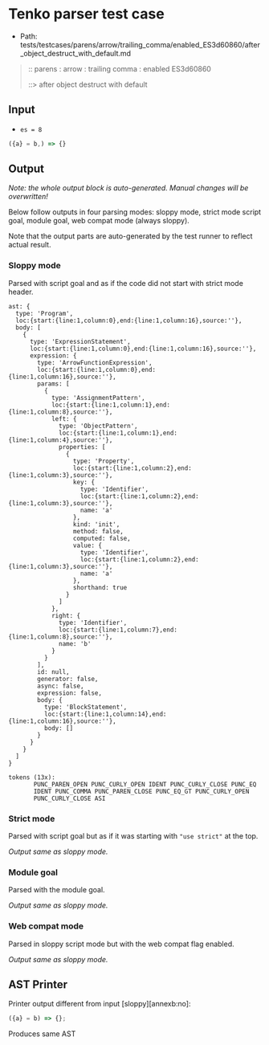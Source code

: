 # Tenko parser test case

- Path: tests/testcases/parens/arrow/trailing_comma/enabled_ES3d60860/after_object_destruct_with_default.md

> :: parens : arrow : trailing comma : enabled ES3d60860
>
> ::> after object destruct with default

## Input

- `es = 8`

`````js
({a} = b,) => {}
`````

## Output

_Note: the whole output block is auto-generated. Manual changes will be overwritten!_

Below follow outputs in four parsing modes: sloppy mode, strict mode script goal, module goal, web compat mode (always sloppy).

Note that the output parts are auto-generated by the test runner to reflect actual result.

### Sloppy mode

Parsed with script goal and as if the code did not start with strict mode header.

`````
ast: {
  type: 'Program',
  loc:{start:{line:1,column:0},end:{line:1,column:16},source:''},
  body: [
    {
      type: 'ExpressionStatement',
      loc:{start:{line:1,column:0},end:{line:1,column:16},source:''},
      expression: {
        type: 'ArrowFunctionExpression',
        loc:{start:{line:1,column:0},end:{line:1,column:16},source:''},
        params: [
          {
            type: 'AssignmentPattern',
            loc:{start:{line:1,column:1},end:{line:1,column:8},source:''},
            left: {
              type: 'ObjectPattern',
              loc:{start:{line:1,column:1},end:{line:1,column:4},source:''},
              properties: [
                {
                  type: 'Property',
                  loc:{start:{line:1,column:2},end:{line:1,column:3},source:''},
                  key: {
                    type: 'Identifier',
                    loc:{start:{line:1,column:2},end:{line:1,column:3},source:''},
                    name: 'a'
                  },
                  kind: 'init',
                  method: false,
                  computed: false,
                  value: {
                    type: 'Identifier',
                    loc:{start:{line:1,column:2},end:{line:1,column:3},source:''},
                    name: 'a'
                  },
                  shorthand: true
                }
              ]
            },
            right: {
              type: 'Identifier',
              loc:{start:{line:1,column:7},end:{line:1,column:8},source:''},
              name: 'b'
            }
          }
        ],
        id: null,
        generator: false,
        async: false,
        expression: false,
        body: {
          type: 'BlockStatement',
          loc:{start:{line:1,column:14},end:{line:1,column:16},source:''},
          body: []
        }
      }
    }
  ]
}

tokens (13x):
       PUNC_PAREN_OPEN PUNC_CURLY_OPEN IDENT PUNC_CURLY_CLOSE PUNC_EQ
       IDENT PUNC_COMMA PUNC_PAREN_CLOSE PUNC_EQ_GT PUNC_CURLY_OPEN
       PUNC_CURLY_CLOSE ASI
`````

### Strict mode

Parsed with script goal but as if it was starting with `"use strict"` at the top.

_Output same as sloppy mode._

### Module goal

Parsed with the module goal.

_Output same as sloppy mode._

### Web compat mode

Parsed in sloppy script mode but with the web compat flag enabled.

_Output same as sloppy mode._

## AST Printer

Printer output different from input [sloppy][annexb:no]:

````js
({a} = b) => {};
````

Produces same AST
